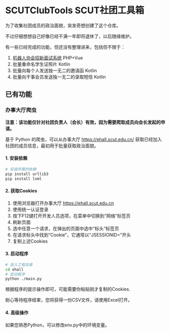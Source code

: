 # SCUTClubTools SCUT社团工具箱

为了收集社团成员的政治面貌，突发奇想创建了这个仓库。

不过仔细想想自己好像已经干满一年即将退休了，以后随缘维护。

有一些已经完成的功能，但还没有整理进来，包括但不限于：

1. [机器人协会招新面试系统](https://hr.scutbot.cn/joinus/form) PHP+Vue
2. 批量重命名学生证照片 Kotlin
3. 批量向每个人发送独一无二的邀请函 Kotlin
4. 批量向干事会员发送独一无二的录取短信 Kotlin

## 已有功能

### 办事大厅爬虫

**注意：该功能仅针对社团负责人（会长）有效，因为需要爬取成员向会长发起的申请。**

基于 Python 的爬虫，可以从办事大厅 https://ehall.scut.edu.cn/ 获取已经加入社团的成员信息，最初用于批量获取政治面貌。

#### 1. 安装依赖

``` bash
# 安装所需的依赖
pip install urllib3
pip install lxml
```

#### 2. 获取Cookies

1. 使用浏览器打开办事大厅 https://ehall.scut.edu.cn
2. 使用统一认证登录
3. 按下F12键打开开发人员选项，在菜单中切换到“网络”标签页
4. 刷新页面
5. 选中任意一个请求，在弹出的页面中选中“标头”标签页
6. 在请求标头中找到“Cookie”，它通常以“JSESSIONID=”开头
7. 复制上述Cookies

#### 3. 启动程序

``` bash
# 进入工程目录
cd ehall
# 启动程序
python ./main.py
```

根据程序的提示操作即可，可能需要你粘贴刚才复制的Cookies.

耐心等待程序结束，您将获得一份CSV文件，请使用Excel打开。

#### 4. 高级操作

如果您熟悉Python，可以修改env.py中的环境变量。
